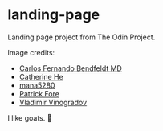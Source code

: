 # landing-page
Landing page project from The Odin Project.

Image credits:
- [Carlos Fernando Bendfeldt MD](https://unsplash.com/@dr_b)
- [Catherine He](https://unsplash.com/@hehehemachine)
- [mana5280](https://unsplash.com/@mana5280)
- [Patrick Fore](https://unsplash.com/@patrickian4)
- [Vladimir Vinogradov](https://unsplash.com/@osobist)

I like goats. 🫶